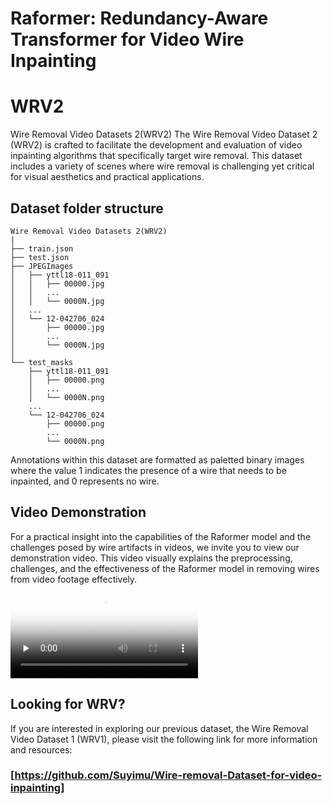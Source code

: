 # Raformer: Redundancy-Aware Transformer for Video Wire Inpainting


# WRV2
Wire Removal Video Datasets 2(WRV2)
The Wire Removal Video Dataset 2 (WRV2) is crafted to facilitate the development and evaluation of video inpainting algorithms that specifically target wire removal. This dataset includes a variety of scenes where wire removal is challenging yet critical for visual aesthetics and practical applications.

## Dataset folder structure

```
Wire Removal Video Datasets 2(WRV2)
|
├── train.json
├── test.json
├── JPEGImages
│   ├── yttl18-011_091
│   │   ├── 00000.jpg
│   │   ...
│   │   └── 0000N.jpg
│   ...
│   └── 12-042706_024
│       ├── 00000.jpg
│       ...
│       └── 0000N.jpg
│
└── test_masks
    ├── yttl18-011_091
    │   ├── 00000.png
    │   ...
    │   └── 0000N.png
    ...
    └── 12-042706_024
        ├── 00000.png
        ...
        └── 0000N.png

```

Annotations within this dataset are formatted as paletted binary images where the value 1 indicates the presence of a wire that needs to be inpainted, and 0 represents no wire.
## Video Demonstration

For a practical insight into the capabilities of the Raformer model and the challenges posed by wire artifacts in videos, we invite you to view our demonstration video. This video visually explains the preprocessing, challenges, and the effectiveness of the Raformer model in removing wires from video footage effectively.
<video id="video" controls="" preload="none" poster="封面">
      <source id="mp4" src="video_wire_inpainting.mp4" type="video/mp4">
</videos>
This demonstration video serves as a visual guide to understanding the types of scenarios included in the WRV2 dataset and showcases the effectiveness of our model in real-world applications.
## Looking for WRV?
If you are interested in exploring our previous dataset, the Wire Removal Video Dataset 1 (WRV1), please visit the following link for more information and resources:
### [https://github.com/Suyimu/Wire-removal-Dataset-for-video-inpainting]

